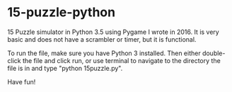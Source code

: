 # 15-puzzle-python
15 Puzzle simulator in Python 3.5 using Pygame I wrote in 2016. It is very basic and does not have a scrambler or timer,
but it is functional.

To run the file, make sure you have Python 3 installed. Then either double-click the file and click run, or use terminal to navigate to the directory the file is in and type "python 15puzzle.py".

Have fun!
